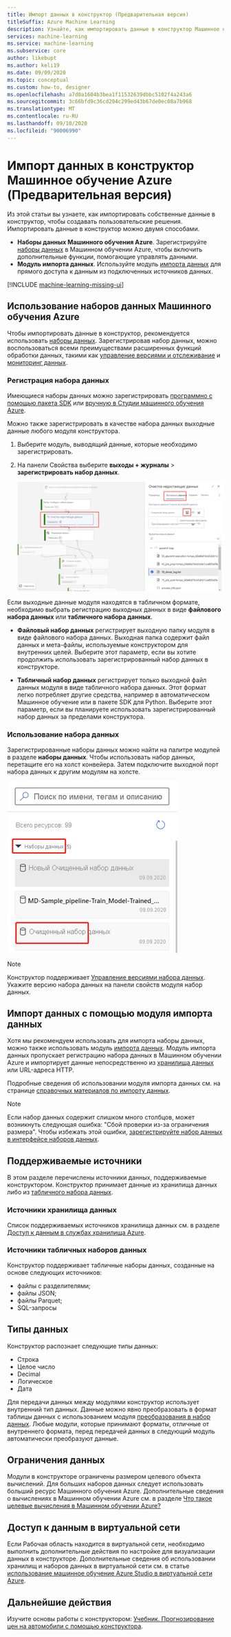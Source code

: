 ```yaml
---
title: Импорт данных в конструктор (Предварительная версия)
titleSuffix: Azure Machine Learning
description: Узнайте, как импортировать данные в конструктор Машинное обучение Azure (Предварительная версия) из различных источников данных.
services: machine-learning
ms.service: machine-learning
ms.subservice: core
author: likebupt
ms.author: keli19
ms.date: 09/09/2020
ms.topic: conceptual
ms.custom: how-to, designer
ms.openlocfilehash: a7d0a1604b3bea1f11532639dbbc5102f4a243a6
ms.sourcegitcommit: 3c66bfd9c36cd204c299ed43b67de0ec08a7b968
ms.translationtype: MT
ms.contentlocale: ru-RU
ms.lasthandoff: 09/10/2020
ms.locfileid: "90006990"
---
```

# <a name="import-data-into-azure-machine-learning-designer-preview"></a>Импорт данных в конструктор Машинное обучение Azure (Предварительная версия)

Из этой статьи вы узнаете, как импортировать собственные данные в конструктор, чтобы создавать пользовательские решения. Импортировать данные в конструктор можно двумя способами. 

* **Наборы данных Машинного обучения Azure**. Зарегистрируйте [наборы данных](concept-data.md#datasets) в Машинном обучении Azure, чтобы включить дополнительные функции, помогающие управлять данными.
* **Модуль импорта данных**. Используйте модуль [импорта данных](algorithm-module-reference/import-data.md) для прямого доступа к данным из подключенных источников данных.

[!INCLUDE [machine-learning-missing-ui](../../includes/machine-learning-missing-ui.md)]

## <a name="use-azure-machine-learning-datasets"></a>Использование наборов данных Машинного обучения Azure

Чтобы импортировать данные в конструктор, рекомендуется использовать [наборы данных](concept-data.md#datasets). Зарегистрировав набор данных, можно воспользоваться всеми преимуществами расширенных функций обработки данных, такими как [управление версиями и отслеживание](how-to-version-track-datasets.md) и [мониторинг данных](how-to-monitor-datasets.md).

### <a name="register-a-dataset"></a>Регистрация набора данных

Имеющиеся наборы данных можно зарегистрировать [программно с помощью пакета SDK](how-to-create-register-datasets.md#datasets-sdk) или [вручную в Студии машинного обучения Azure](how-to-create-register-datasets.md#datasets-ui).

Можно также зарегистрировать в качестве набора данных выходные данные любого модуля конструктора.

1. Выберите модуль, выводящий данные, которые необходимо зарегистрировать.

1. На панели Свойства выберите **выходы + журналы**  >  **зарегистрировать набор данных**.

    ![Снимок экрана, показывающий, как перейти к параметру "Регистрация набора данных"](media/how-to-designer-import-data/register-dataset-designer.png)

Если выходные данные модуля находятся в табличном формате, необходимо выбрать регистрацию выходных данных в виде **файлового набора данных** или **табличного набора данных**.

 - **Файловый набор данных** регистрирует выходную папку модуля в виде файлового набора данных. Выходная папка содержит файл данных и мета-файлы, используемые конструктором для внутренних целей. Выберите этот параметр, если вы хотите продолжить использовать зарегистрированный набор данных в конструкторе. 

 - **Табличный набор данных** регистрирует только выходной файл данных модуля в виде табличного набора данных. Этот формат легко потребляет другие средства, например в автоматическом Машинное обучение или в пакете SDK для Python. Выберите этот параметр, если вы планируете использовать зарегистрированный набор данных за пределами конструктора.  



### <a name="use-a-dataset"></a>Использование набора данных

Зарегистрированные наборы данных можно найти на палитре модулей в разделе **наборы данных**. Чтобы использовать набор данных, перетащите его на холст конвейера. Затем подключите выходной порт набора данных к другим модулям на холсте. 

![Снимок экрана, показывающий расположение сохраненных наборов данных на палитре конструктора](media/how-to-designer-import-data/use-datasets-designer.png)


> [!NOTE]
> Конструктор поддерживает [Управление версиями набора данных](how-to-version-track-datasets.md). Укажите версию набора данных на панели свойств модуля набор данных.


## <a name="import-data-using-the-import-data-module"></a>Импорт данных с помощью модуля импорта данных

Хотя мы рекомендуем использовать для импорта наборы данных, можно также использовать модуль [импорта данных](algorithm-module-reference/import-data.md). Модуль импорта данных пропускает регистрацию набора данных в Машинном обучении Azure и импортирует данные непосредственно из [хранилища данных](concept-data.md#datastores) или URL-адреса HTTP.

Подробные сведения об использовании модуля импорта данных см. на странице [справочных материалов по импорту данных](algorithm-module-reference/import-data.md).

> [!NOTE]
> Если набор данных содержит слишком много столбцов, может возникнуть следующая ошибка: "Сбой проверки из-за ограничения размера". Чтобы избежать этой ошибки, [зарегистрируйте набор данных в интерфейсе наборов данных](how-to-create-register-datasets.md#datasets-ui).

## <a name="supported-sources"></a>Поддерживаемые источники

В этом разделе перечислены источники данных, поддерживаемые конструктором. Конструктор принимает данные из хранилища данных либо из [табличного набора данных](how-to-create-register-datasets.md#dataset-types).

### <a name="datastore-sources"></a>Источники хранилища данных
Список поддерживаемых источников хранилища данных см. в разделе [Доступ к данным в службах хранилища Azure](how-to-access-data.md#supported-data-storage-service-types).

### <a name="tabular-dataset-sources"></a>Источники табличных наборов данных

Конструктор поддерживает табличные наборы данных, созданные на основе следующих источников:
 * файлы с разделителями;
 * файлы JSON;
 * файлы Parquet;
 * SQL-запросы

## <a name="data-types"></a>Типы данных

Конструктор распознает следующие типы данных:

* Строка
* Целое число
* Decimal
* Логическое
* Дата

Для передачи данных между модулями конструктор использует внутренний тип данных. Данные можно явно преобразовать в формат таблицы данных с использованием модуля [преобразования в набор данных](algorithm-module-reference/convert-to-dataset.md). Любые модули, которые принимают форматы, отличные от внутреннего формата, перед передачей данных в следующий модуль автоматически преобразуют данные.

## <a name="data-constraints"></a>Ограничения данных

Модули в конструкторе ограничены размером целевого объекта вычислений. Для больших наборов данных следует использовать больший ресурс Машинного обучения Azure. Дополнительные сведения о вычислениях в Машинном обучении Azure см. в разделе [Что такое целевые вычисления в Машинном обучении Azure?](concept-compute-target.md#azure-machine-learning-compute-managed)

## <a name="access-data-in-a-virtual-network"></a>Доступ к данным в виртуальной сети

Если Рабочая область находится в виртуальной сети, необходимо выполнить дополнительные действия по настройке для визуализации данных в конструкторе. Дополнительные сведения об использовании хранилищ и наборов данных в виртуальной сети см. в статье [использование машинное обучение Azure Studio в виртуальной сети Azure](how-to-enable-studio-virtual-network.md).

## <a name="next-steps"></a>Дальнейшие действия

Изучите основы работы с конструктором: [Учебник. Прогнозирование цен на автомобили с помощью конструктора](tutorial-designer-automobile-price-train-score.md).
